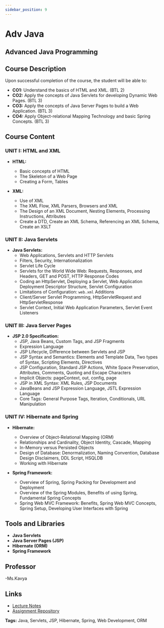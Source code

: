 ```yaml
---
sidebar_position: 9
---
```

# Adv Java


## Advanced Java Programming

## Course Description

Upon successful completion of the course, the student will be able to:
- **CO1:** Understand the basics of HTML and XML. (BTL 2)
- **CO2:** Apply the concepts of Java Servlets for developing Dynamic Web Pages. (BTL 3)
- **CO3:** Apply the concepts of Java Server Pages to build a Web Application. (BTL 3)
- **CO4:** Apply Object-relational Mapping Technology and basic Spring Concepts. (BTL 3)

## Course Content

### UNIT I: HTML and XML

- **HTML:**
  - Basic concepts of HTML
  - The Skeleton of a Web Page
  - Creating a Form, Tables

- **XML:**
  - Use of XML
  - The XML Flow, XML Parsers, Browsers and XML
  - The Design of an XML Document, Nesting Elements, Processing Instructions, Attributes
  - Create a DTD, Create an XML Schema, Referencing an XML Schema, Create an XSLT

### UNIT II: Java Servlets

- **Java Servlets:**
  - Web Applications, Servlets and HTTP Servlets
  - Filters, Security, Internationalization
  - Servlet Life Cycle
  - Servlets for the World Wide Web: Requests, Responses, and Headers, GET and POST, HTTP Response Codes
  - Coding an HttpServlet, Deploying a Servlet, Web Application Deployment Descriptor Structure, Servlet Configuration
  - Limitations of Configuration: `web.xml` Additions
  - Client/Server Servlet Programming, HttpServletRequest and HttpServletResponse
  - Servlet Context, Initial Web Application Parameters, Servlet Event Listeners

### UNIT III: Java Server Pages

- **JSP 2.0 Specification:**
  - JSP, Java Beans, Custom Tags, and JSP Fragments
  - Expression Language
  - JSP Lifecycle, Difference between Servlets and JSP
  - JSP Syntax and Semantics: Elements and Template Data, Two types of Syntax, Scripting Elements, Directives
  - JSP Configuration, Standard JSP Actions, White Space Preservation, Attributes, Comments, Quoting and Escape Characters
  - Implicit Objects: pageContext, out, config, page
  - JSP in XML Syntax: XML Rules, JSP Documents
  - JavaBeans and JSP Expression Language, JSTL Expression Language
  - Core Tags: General Purpose Tags, Iteration, Conditionals, URL Manipulation

### UNIT IV: Hibernate and Spring

- **Hibernate:**
  - Overview of Object-Relational Mapping (ORM)
  - Relationships and Cardinality, Object Identity, Cascade, Mapping
  - In-Memory versus Persisted Objects
  - Design of Database: Denormalization, Naming Convention, Database Design Disclaimers, DDL Script, HSQLDB
  - Working with Hibernate

- **Spring Framework:**
  - Overview of Spring, Spring Packing for Development and Deployment
  - Overview of the Spring Modules, Benefits of using Spring, Fundamental Spring Concepts
  - Spring Web MVC Framework: Benefits, Spring Web MVC Concepts, Spring Setup, Developing User Interfaces with Spring

## Tools and Libraries

- **Java Servlets**
- **Java Server Pages (JSP)**
- **Hibernate (ORM)**
- **Spring Framework**

## Professor

-Ms.Kavya

## Links

- [Lecture Notes](#)
- [Assignment Repository](#)

**Tags:** Java, Servlets, JSP, Hibernate, Spring, Web Development, ORM

